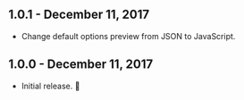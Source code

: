1.0.1 - December 11, 2017
-------------------------
+ Change default options preview from JSON to JavaScript.

1.0.0 - December 11, 2017
-------------------------
+ Initial release. :muscle:

